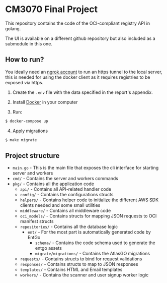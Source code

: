 # CM3070 Final Project

This repository contains the code of the OCI-compliant registry API in golang.

The UI is available on a different github repository but also included as a submodule in this one.

## How to run?

You ideally need an [ngrok account](https://ngrok.com/docs/getting-started/) to run an https tunnel to the local server, this is needed for using the docker client as it requires registries to be exposed via https.

1. Create the `.env` file with the data specified in the report's appendix.
2. Install [Docker](https://www.docker.com/) in your computer

3. Run:
```bash
$ docker-compose up
```

4. Apply migrations
```bash
$ make migrate
```

## Project structure

- `main.go` - This is the main file that exposes the cli interface for starting server and workers
- `cmd/` - Contains the server and workers commands
- `pkg/` - Contains all the application code
    - `api/` - Contains all API-related handler code
    - `config/` - Contains the configurations structs
    - `helpers/` - Contains helper code to initialize the different AWS SDK clients needed and some small utilities
    - `middleware/` - Contains all middleware code
    - `oci_models/` - Contains structs for mapping JSON requests to OCI manifest structs
    - `repositories/` - Contains all the database logic
        - `ent/` - For the most part is automatically generated code by EntGo
            - `schema/` - Contains the code schema used to generate the entgo assets
            - `migrate/migrations/` - Contains the AtlasGO migrations
    - `requests/` - Contains structs to bind for request validations
    - `responses/` - Contains structs to map to JSON responses
    - `templates/` - Contains HTML and Email templates
    - `workers/` - Contains the scanner and user signup worker logic
